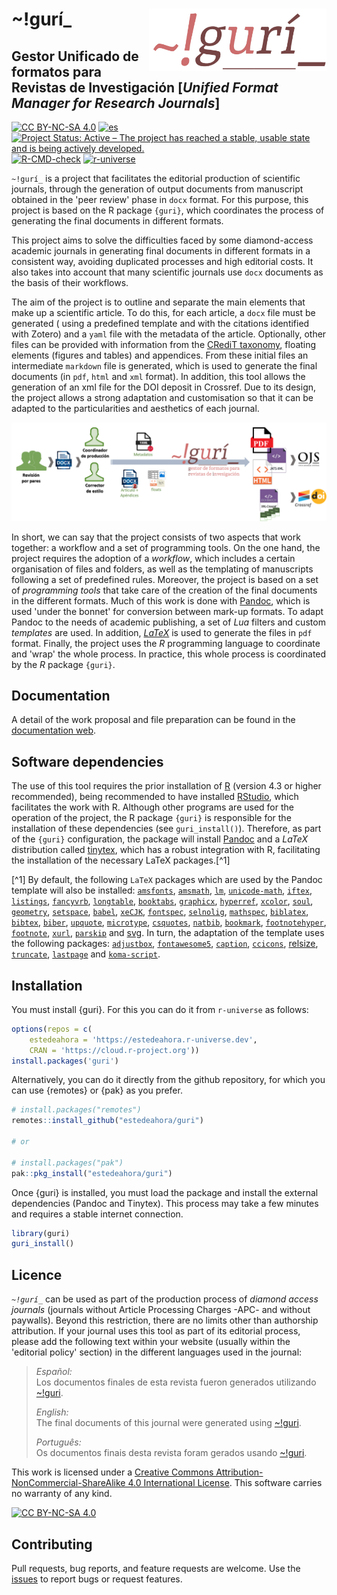 # \~!gurí\_<a href="https://github.com/estedeahora/guri"><img src="docs/figures/guri_logo.png" align="right" height="100"/></a>

## Gestor Unificado de formatos para Revistas de Investigación [*Unified Format Manager for Research Journals*]

<!-- badges: start -->
[![CC BY-NC-SA 4.0](https://img.shields.io/badge/License-CC%20BY--NC--SA%204.0-lightgrey.svg)](http://creativecommons.org/licenses/by-nc-sa/4.0/)
[![es](https://img.shields.io/badge/lang-es-yellow.svg)](https://github.com/estedeahora/guri/blob/main/README.md)<!-- [![pt-br](https://img.shields.io/badge/lang-pt--br-green.svg)](https://github.com/jonatasemidio/multilanguage-readme-pattern/blob/master/README.pt-br.md)-->
[![Project Status: Active – The project has reached a stable, usable state and is being actively developed.](https://www.repostatus.org/badges/latest/active.svg)](https://www.repostatus.org/#active)
[![R-CMD-check](https://github.com/estedeahora/guri/actions/workflows/R-CMD-check.yaml/badge.svg)](https://github.com/estedeahora/guri/actions/workflows/R-CMD-check.yaml)
[![r-universe](https://estedeahora.r-universe.dev/badges/guri)](https://estedeahora.r-universe.dev/guri)
<!-- badges: end -->

`~!gurí_` is a project that facilitates the editorial production of scientific journals, through the generation of output documents from manuscript obtained in the 'peer review' phase in `docx` format.  For this purpose, this project is based on the R package `{guri}`, which coordinates the process of generating the final documents in different formats. 

This project aims to solve the difficulties faced by some diamond-access academic journals in generating final documents in different formats in a consistent way, avoiding duplicated processes and high editorial costs. It also takes into account that many scientific journals use `docx` documents as the basis of their workflows.

The aim of the project is to outline and separate the main elements that make up a scientific article. To do this, for each article, a `docx` file must be generated ( using a predefined template and with the citations identified with Zotero) and a `yaml` file with the metadata of the article. Optionally, other files can be provided with information from the [CRediT taxonomy](https://credit.niso.org/), floating elements (figures and tables) and appendices. From these initial files an intermediate `markdown` file is generated, which is used to generate the final documents (in `pdf`, `html` and `xml` format). In addition, this tool allows the generation of an xml file for the DOI deposit in Crossref. Due to its design, the project allows a strong adaptation and customisation so that it can be adapted to the particularities and aesthetics of each journal.

![General scheme](docs/figures/scheme_gral.png)

In short, we can say that the project consists of two aspects that work together: a workflow and a set of programming tools. On the one hand, the project requires the adoption of a *workflow*, which includes a certain organisation of files and folders, as well as the templating of manuscripts following a set of predefined rules. Moreover, the project is based on a set of *programming tools* that take care of the creation of the final documents in the different formats. Much of this work is done with [Pandoc](https://pandoc.org/), which is used 'under the bonnet' for conversion between mark-up formats. To adapt Pandoc to the needs of academic publishing, a set of *Lua* filters and custom *templates* are used. In addition, [*LaTeX*](https://www.latex-project.org/) is used to generate the files in `pdf` format. Finally, the project uses the *R* programming language to coordinate and 'wrap' the whole process. In practice, this whole process is coordinated by the *R* package `{guri}`. 

## Documentation

A detail of the work proposal and file preparation can be found in the [documentation web](https://estedeahora.github.io/guri/). 

## Software dependencies

The use of this tool requires the prior installation of [R](https://cran.r-project.org/) (version 4.3 or higher recommended), being recommended to have installed [RStudio](https://posit.co/products/open-source/rstudio/), which facilitates the work with R. Although other programs are used for the operation of the project, the R package `{guri}` is responsible for the installation of these dependencies (see `guri_install()`). Therefore, as part of the `{guri}` configuration, the package will install [Pandoc](https://pandoc.org/) and a *LaTeX* distribution called [tinytex](https://yihui.org/tinytex/), which has a robust integration with R, facilitating the installation of the necessary LaTeX packages.[^1]

[^1] By default, the following `LaTeX` packages which are used by the Pandoc template will also be installed: [`amsfonts`](https://ctan.org/pkg/amsfonts), [`amsmath`](https://ctan.org/pkg/amsmath), [`lm`](https://ctan.org/pkg/lm), [`unicode-math`](https://ctan.org/pkg/unicode-math), [`iftex`](https://ctan.org/pkg/iftex), [`listings`](https://ctan.org/pkg/listings), [`fancyvrb`](https://ctan.org/pkg/fancyvrb), [`longtable`](https://ctan.org/pkg/longtable), [`booktabs`](https://ctan.org/pkg/booktabs), [`graphicx`](https://ctan.org/pkg/graphicx), [`hyperref`](https://ctan.org/pkg/hyperref), [`xcolor`](https://ctan.org/pkg/xcolor), [`soul`](https://ctan.org/pkg/soul), [`geometry`](https://ctan.org/pkg/geometry), [`setspace`](https://ctan.org/pkg/setspace), [`babel`](https://ctan.org/pkg/babel), [`xeCJK`](https://ctan.org/pkg/xecjk), [`fontspec`](https://ctan.org/pkg/fontspec), [`selnolig`](https://ctan.org/pkg/selnolig), [`mathspec`](https://ctan.org/pkg/mathspec), [`biblatex`](https://ctan.org/pkg/biblatex), [`bibtex`](https://ctan.org/pkg/bibtex), [`biber`](https://ctan.org/pkg/biber), [`upquote`](https://ctan.org/pkg/upquote), [`microtype`](https://ctan.org/pkg/microtype), [`csquotes`](https://ctan.org/pkg/csquotes), [`natbib`](https://ctan.org/pkg/natbib), [`bookmark`](https://ctan.org/pkg/bookmark), [`footnotehyper`](https://ctan.org/pkg/footnotehyper), [`footnote`](https://ctan.org/pkg/footnote), [`xurl`](https://ctan.org/pkg/xurl), [`parskip`](https://ctan.org/pkg/parskip) and [svg](https://ctan.org/pkg/svg). In turn, the adaptation of the template uses the following packages:  [`adjustbox`](https://ctan.org/pkg/adjustbox), [`fontawesome5`](https://ctan.org/pkg/fontawesome5), [`caption`](https://ctan.org/pkg/caption), [`ccicons`](https://ctan.org/pkg/ccicons), [relsize](https://ctan.org/pkg/relsize), [`truncate`](https://ctan.org/pkg/truncate), [`lastpage`](https://ctan.org/pkg/lastpage) and [`koma-script`](https://ctan.org/pkg/koma-script).

## Installation

You must install {guri}. For this you can do it from `r-universe` as follows: 


``` r
options(repos = c(
    estedeahora = 'https://estedeahora.r-universe.dev',
    CRAN = 'https://cloud.r-project.org'))
install.packages('guri')
```

Alternatively, you can do it directly from the github repository, for which you can use {remotes} or {pak} as you prefer.

``` r
# install.packages("remotes")
remotes::install_github("estedeahora/guri")

# or 

# install.packages("pak")
pak::pkg_install("estedeahora/guri")
```
Once {guri} is installed, you must load the package and install the external dependencies (Pandoc and Tinytex). This process may take a few minutes and requires a stable internet connection.

``` r
library(guri)
guri_install()
```

## Licence

*`~!gurí_`* can be used as part of the production process of *diamond access journals* (journals without Article Processing Charges -APC- and without paywalls). Beyond this restriction, there are no limits other than authorship attribution. If your journal uses this tool as part of its editorial process, please add the following text within your website (usually within the 'editorial policy' section) in the different languages used in the journal:

> *Español:*\
> Los documentos finales de esta revista fueron generados utilizando [\~!guri](https://github.com/estedeahora/guri).
>
> *English:*\
> The final documents of this journal were generated using [\~!guri](https://github.com/estedeahora/guri).
>
> *Português:*\
> Os documentos finais desta revista foram gerados usando [\~!guri](https://github.com/estedeahora/guri).

This work is licensed under a [Creative Commons Attribution-NonCommercial-ShareAlike 4.0 International License](http://creativecommons.org/licenses/by-nc-sa/4.0/). This software carries no warranty of any kind.

[![CC BY-NC-SA 4.0](https://licensebuttons.net/l/by-nc-sa/4.0/88x31.png)](http://creativecommons.org/licenses/by-nc-sa/4.0/)

## Contributing

Pull requests, bug reports, and feature requests are welcome. Use the [issues](https://github.com/estedeahora/guri/issues) to report bugs or request features.
